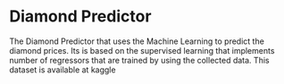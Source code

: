 # Diamond Predictor
The Diamond Predictor that uses the Machine Learning to predict the diamond prices. Its is based on the supervised learning that implements number of regressors that are trained by using the collected data. This dataset is available at kaggle 

